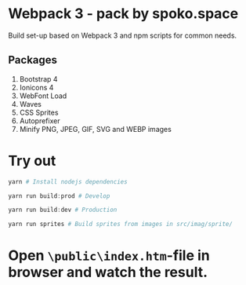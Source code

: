 # Webpack 3 - pack by spoko.space
Build set-up based on Webpack 3 and npm scripts for common needs.

## Packages
1. Bootstrap 4
2. Ionicons 4
3. WebFont Load
4. Waves
5. CSS Sprites
6. Autoprefixer
7. Minify PNG, JPEG, GIF, SVG and WEBP images

# Try out
```powershell
yarn # Install nodejs dependencies
```

```powershell
yarn run build:prod # Develop
```

```powershell
yarn run build:dev # Production
```

```powershell
yarn run sprites # Build sprites from images in src/imag/sprite/
```


# Open `\public\index.htm`-file in browser and watch the result.